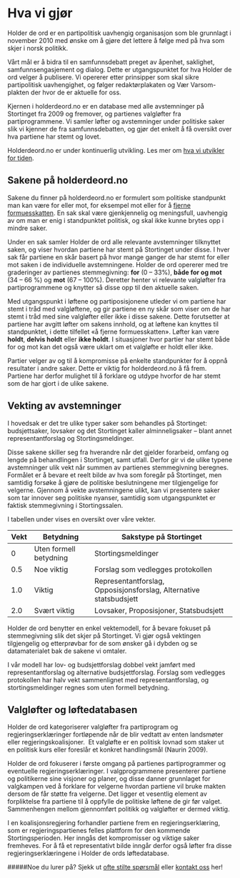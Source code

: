 # Hva vi gjør

Holder de ord er en partipolitisk uavhengig organisasjon som ble grunnlagt i november 2010 med ønske om å gjøre det lettere å følge med på hva som skjer i norsk politikk.

Vårt mål er å bidra til en samfunnsdebatt preget av åpenhet, saklighet, samfunnsengasjement og dialog. Dette er utgangspunktet for hva Holder de ord velger å publisere. Vi opererer etter prinsipper som skal sikre partipolitisk uavhengighet, og følger redaktørplakaten og Vær Varsom-plakten der hvor de er aktuelle for oss.

Kjernen i holderdeord.no er en database med alle avstemninger på Stortinget fra 2009 og fremover, og partienes valgløfter fra partiprogrammene. Vi samler løfter og avstemninger under politiske saker slik vi kjenner de fra samfunnsdebatten, og gjør det enkelt å få oversikt over hva partiene har stemt og lovet.

Holderdeord.no er under kontinuerlig utvikling. Les mer om [hva vi utvikler for tiden](/home/future).

## Sakene på holderdeord.no

Sakene du finner på holderdeord.no er formulert som politiske standpunkt man kan være for eller mot, for eksempel mot eller for å [fjerne formuesskatten](/issues/fjerne-formueskatten). En sak skal være gjenkjennelig og meningsfull, uavhengig av om man er enig i standpunktet politisk, og skal ikke kunne brytes opp i mindre saker.  

Under en sak samler Holder de ord alle relevante avstemninger tilknyttet saken, og viser hvordan partiene har stemt på Stortinget under disse. I hver sak får partiene en skår basert på hvor mange ganger de har stemt for eller mot saken i de individuelle avstemningene. Holder de ord opererer med tre graderinger av partienes stemmegivning: **for** (0 – 33%), **både for og mot** (34 – 66 %) og **mot** (67 – 100%). Deretter henter vi relevante valgløfter fra partiprogrammene og knytter så disse opp til den aktuelle saken.

Med utgangspunkt i løftene og partiposisjonene utleder vi om partiene har stemt i tråd med valgløftene, og gir partiene en ny skår som viser om de har stemt i tråd med sine valgløfter eller ikke i disse sakene. Dette forutsetter at partiene har avgitt løfter om sakens innhold, og at løftene kan knyttes til standpunktet, i dette tilfellet «å fjerne formuesskatten». Løfter kan være **holdt**, **delvis holdt** eller **ikke holdt**. I situasjoner hvor partier har stemt både for og mot kan det også være uklart om et valgløfte er holdt eller ikke.

Partier velger av og til å kompromisse på enkelte standpunkter for å oppnå resultater i andre saker. Dette er viktig for holderdeord.no å få frem. Partiene har derfor mulighet til å forklare og utdype hvorfor de har stemt som de har gjort i de ulike sakene.

## Vekting av avstemninger

I hovedsak er det tre ulike typer saker som behandles på Stortinget: budsjettsaker, lovsaker og det Stortinget kaller alminneligsaker – blant annet representantforslag og Stortingsmeldinger.

Disse sakene skiller seg fra hverandre når det gjelder forarbeid, omfang og lengde på behandlingen i Stortinget, samt utfall. Derfor gir vi de ulike typene avstemninger ulik vekt når summen av partienes stemmegivning beregnes. Formålet er å bevare et reelt bilde av hva som foregår på Stortinget, men samtidig forsøke å gjøre de politiske beslutningene mer tilgjengelige for velgerne. Gjennom å vekte avstemningene ulikt, kan vi presentere saker som tar innover seg politiske nyanser, samtidig som utgangspunktet er faktisk stemmegivning i Stortingssalen.

I tabellen under vises en oversikt over våre vekter.

<table class="table table-striped">
  <thead>
    <tr>
      <th>Vekt</th>
      <th>Betydning</th>
      <th>Sakstype på Stortinget</th>
    </tr>
  </thead>
  <tbody>
    <tr>
      <td>0</td>
      <td>Uten formell betydning</td>
      <td>Stortingsmeldinger</td>
    </tr>
    <tr>
      <td>0.5</td>
      <td>Noe viktig</td>
      <td>Forslag som vedlegges protokollen</td>
    </tr>
    <tr>
      <td>1.0</td>
      <td>Viktig</td>
      <td>Representantforslag, Opposisjonsforslag, Alternative statsbudsjett</td>
    </tr>
    <tr>
      <td>2.0</td>
      <td>Svært viktig</td>
      <td>Lovsaker, Proposisjoner, Statsbudsjett</td>
    </tr>
  </tbody>
</table>

Holder de ord benytter en enkel vektemodell, for å bevare fokuset på stemmegivning slik det skjer på Stortinget. Vi gjør også vektingen tilgjengelig og etterprøvbar for de som ønsker gå i dybden og se datamaterialet bak de sakene vi omtaler.

I vår modell har lov- og budsjettforslag dobbel vekt jamført med representantforslag og alternative budsjettforslag. Forslag som vedlegges protokollen har halv vekt sammenlignet med representantforslag, og stortingsmeldinger regnes som uten formell betydning.

## Valgløfter og løftedatabasen

Holder de ord kategoriserer valgløfter fra partiprogram og regjeringserklæringer fortløpende når de blir vedtatt av enten landsmøter eller regjeringskoalisjoner.  Et valgløfte er en politisk lovnad som staker ut en politisk kurs eller foreslår et konkret handlingsmål (Naurin 2009).

Holder de ord fokuserer i første omgang på partienes partiprogrammer og eventuelle regjeringserklæringer. I valgprogrammene presenterer partiene og politikerne sine visjoner og planer, og disse danner grunnlaget for valgkampen ved å forklare for velgerne hvordan partiene vil bruke makten dersom de får støtte fra velgerne. Det ligger et vesentlig element av forpliktelse fra partiene til å oppfylle de politiske løftene de gir før valget. Sammenhengen mellom gjennomført politikk og valgløfter er dermed viktig.

I en koalisjonsregjering forhandler partiene frem en regjeringserklæring, som er regjeringspartienes felles plattform for den kommende Stortingsperioden. Her inngås det kompromisser og viktige saker fremheves. For å få et representativt bilde inngår derfor også løfter fra disse regjeringserklæringene i Holder de ords løftedatabase.

#####Noe du lurer på? Sjekk ut [ofte stilte spørsmål](/home/faq) eller [kontakt oss](/home/contact) her!
